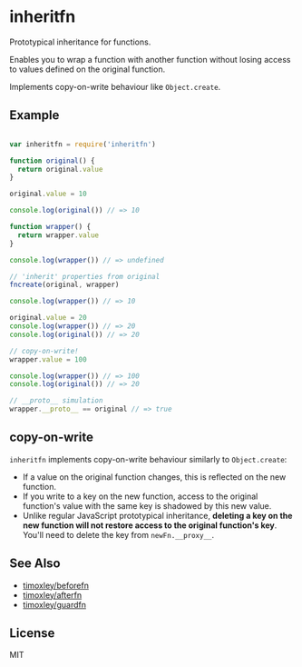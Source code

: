 # inheritfn

Prototypical inheritance for functions.

Enables you to wrap a function with another function without losing
access to values defined on the original function.

Implements copy-on-write behaviour like `Object.create`.

## Example

```js

var inheritfn = require('inheritfn')

function original() {
  return original.value
}

original.value = 10

console.log(original()) // => 10

function wrapper() {
  return wrapper.value
}

console.log(wrapper()) // => undefined

// 'inherit' properties from original
fncreate(original, wrapper)

console.log(wrapper()) // => 10

original.value = 20
console.log(wrapper()) // => 20
console.log(original()) // => 20

// copy-on-write!
wrapper.value = 100

console.log(wrapper()) // => 100
console.log(original()) // => 20

// __proto__ simulation
wrapper.__proto__ == original // => true
```

## copy-on-write

`inheritfn` implements copy-on-write behaviour similarly to
`Object.create`:

* If a value on the original function changes, this is reflected on the
new function.
* If you write to a key on the new function, access to the original
function's value with the same key is shadowed by this new value.
* Unlike regular JavaScript prototypical inheritance, **deleting a key
on the new function will not restore access to the original function's
key**. You'll need to delete the key from `newFn.__proxy__`.

## See Also

* [timoxley/beforefn](http://github.com/timoxley/beforefn)
* [timoxley/afterfn](http://github.com/timoxley/afterfn)
* [timoxley/guardfn](http://github.com/timoxley/guardfn)

## License

MIT
